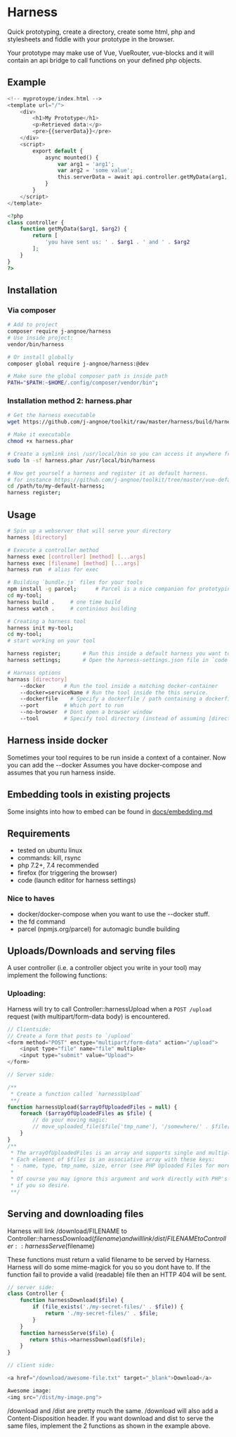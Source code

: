 # Harness

Quick prototyping, create a directory, create some html, php and stylesheets
and fiddle with your prototype in the browser.

Your prototype may make use of Vue, VueRouter, vue-blocks and it will contain
an api bridge to call functions on your defined php objects.

## Example

```php 
<!-- myprotoype/index.html -->
<template url="/">
    <div>
        <h1>My Prototype</h1>
        <p>Retrieved data:</p>
        <pre>{{serverData}}</pre>
    </div>
    <script>
        export default {
            async mounted() {
                var arg1 = 'arg1';
                var arg2 = 'some value';
                this.serverData = await api.controller.getMyData(arg1, arg2);
            }
        }
    </script>
</template>

<?php 
class controller {
    function getMyData($arg1, $arg2) {
        return [
            'you have sent us: ' . $arg1 . ' and ' . $arg2
        ];
    }
}
?>
```

## Installation

### Via composer
```sh
# Add to project
composer require j-angnoe/harness
# Use inside project:
vendor/bin/harness

# Or install globally
composer global require j-angnoe/harness:@dev

# Make sure the global composer path is inside path
PATH="$PATH:~$HOME/.config/composer/vendor/bin";
```

### Installation method 2: harness.phar
```sh
# Get the harness executable
wget https://github.com/j-angnoe/toolkit/raw/master/harness/build/harness.phar

# Make it executable
chmod +x harness.phar

# Create a symlink ins\ /usr/local/bin so you can access it anywhere from the commandline
sudo ln -sf harness.phar /usr/local/bin/harness 

# Now get yourself a harness and register it as default harness.
# for instance https://github.com/j-angnoe/toolkit/tree/master/vue-default-harness
cd /path/to/my-default-harness;
harness register;
```

## Usage 


```sh 
# Spin up a webserver that will serve your directory
harness [directory]  

# Execute a controller method
harness exec [controller] [method] [...args]
harness exec [filename] [method] [...args]
harness run  # alias for exec

# Building `bundle.js` files for your tools
npm install -g parcel;      # Parcel is a nice companion for prototyping
cd my-tool;
harness build .     # one time build
harness watch .     # continious building 

# Creating a harness tool
harness init my-tool;
cd my-tool;
# start working on your tool

harness register;       # Run this inside a default harness you want to use as default.
harness settings;       # Open the harness-settings.json file in `code`

# Harnass options 
harnass [directory]
    --docker      # Run the tool inside a matching docker-container
    --docker=serviceName # Run the tool inside the this service.
    --dockerfile    # Specify a dockerfile / path containing a dockerfile.
    --port        # Which port to run
    --no-browser  # Dont open a browser window
    --tool        # Specify tool directory (instead of assuming [directory] is a tool)
```

## Harness inside docker
Sometimes your tool requires to be run inside a context of a container.
Now you can add the --docker 
Assumes you have docker-compose and assumes that you run harness inside.

## Embedding tools in existing projects

Some insights into how to embed can be found in [docs/embedding.md](docs/embedding.md)

## Requirements
- tested on ubuntu linux
- commands: kill, rsync
- php 7.2+, 7.4 recommended
- firefox (for triggering the browser)
- code (launch editor for harness settings)

### Nice to haves
- docker/docker-compose when you want to use the --docker stuff.
- the fd command
- parcel (npmjs.org/parcel) for automagic bundle building

## Uploads/Downloads and serving files
A user controller (i.e. a controller object you write in your tool)
may implement the following functions:


### Uploading: 
Harness will try to call Controller::harnessUpload when a `POST /upload` request
(with multipart/form-data body) is encountered.

```php
// Clientside:
// Create a form that posts to `/upload`
<form method="POST" enctype="multipart/form-data" action="/upload">
    <input type="file" name="file" multiple>
    <input type="submit" value="Upload">
</form>

// Server side:

/** 
 * Create a function called `harnessUpload` 
 **/
function harnessUpload($arrayOfUploadedFiles = null) { 
    foreach ($arrayOfUploadedFiles as $file) { 
        // do your moving magic: 
        // move_uploaded_file($file['tmp_name'], '/somewhere/' . $file['name']); 
    }
}
/**
 * The arrayOfUploadedFiles is an array and supports single and multiple uploads.
 * Each element of $files is an associative array with these keys:
 * - name, type, tmp_name, size, error (see PHP Uploaded Files for more info).
 * 
 * Of course you may ignore this argument and work directly with PHP's $_FILES global
 * if you so desire. 
 **/
```

## Serving and downloading files
Harness will link /download/FILENAME to Controller::harnessDownload($filename) 
and will link /dist/FILENAME to Controller::harnessServe($filename)

These functions must return a valid filename to be served by Harness.
Harness will do some mime-magick for you so you dont have to. 
If the function fail to provide a valid (readable) file then an HTTP 404
will be sent.

```php
// server side:
class Controller { 
    function harnessDownload($file) { 
        if (file_exists('./my-secret-files/' . $file)) {
            return './my-secret-files/' . $file;
        }
    }
    function harnessServe($file) { 
       return $this->harnessDownload($file);
    }
}

// client side:

<a href="/download/awesome-file.txt" target="_blank">Download</a>

Awesome image: 
<img src="/dist/my-image.png">

```

/download and /dist are pretty much the same. /download will also add a Content-Disposition
header. If you want download and dist to serve the same files, implement the 2 functions
as shown in the example above. 

